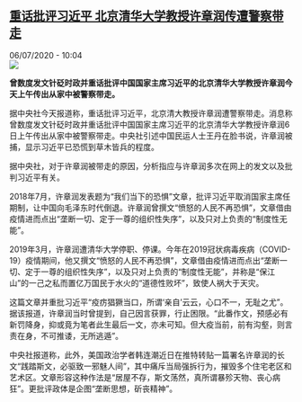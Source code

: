 <!--1594025742000-->
[重话批评习近平 北京清华大学教授许章润传遭警察带走](http://www.rfi.fr//cn/%E4%B8%AD%E5%9B%BD/20200706-%E9%87%8D%E8%AF%9D%E6%89%B9%E8%AF%84%E4%B9%A0%E8%BF%91%E5%B9%B3-%E5%8C%97%E4%BA%AC%E6%B8%85%E5%8D%8E%E5%A4%A7%E5%AD%A6%E6%95%99%E6%8E%88%E8%AE%B8%E7%AB%A0%E6%B6%A6%E9%81%AD%E8%AD%A6%E5%AF%9F%E5%B8%A6%E8%B5%B0)
------

<div>06/07/2020 - 10:04</div><img src="https://s.rfi.fr/media/display/3c27e208-b885-11ea-a1a4-005056bf87d6/w:310/p:16x9/xwr.png"><p><strong>曾数度发文针砭时政并重话批评中国国家主席习近平的北京清华大学教授许章润今天上午传出从家中被警察带走。</strong></p><div class="t-content__body u-clearfix"><div class="m-interstitial"></div><p>据中央社今天报道称，重话批评习近平，北京清大教授许章润遭警察带走。消息称曾数度发文针砭时政并重话批评中国国家主席习近平的北京清华大学教授许章润6日上午传出从家中被警察带走。中央社引述中国民运人士王丹在脸书说，许章润被捕，显示习近平已恐慌到草木皆兵的程度。</p><p>据中央社，对于许章润被带走的原因，分析指应与许章润多次在网上的发文以及批判习近平有关。</p><p>2018年7月，许章润发表题为“我们当下的恐惧”文章，批评习近平取消国家主席任期制，让中国向毛泽东时代倒退。许章润曾撰文“愤怒的人民不再恐惧”，文章借由疫情进而点出“垄断一切、定于一尊的组织性失序”，以及只对上负责的“制度性无能”。</p><p>2019年3月，许章润遭清华大学停职、停课。今年在2019冠状病毒疾病（COVID-19）疫情期间，他又撰文“愤怒的人民不再恐惧”，文章借由疫情进而点出“垄断一切、定于一尊的组织性失序”，以及只对上负责的“制度性无能”，并称是“保江山”的一己之私而置亿万国民于水火的“道德性败坏”，致使人祸大于天灾。</p><p>这篇文章并重批习近平“疫疠猖獗当口，所谓‘亲自’云云，心口不一，无耻之尤”。据该报道，许章润当时曾提到，自己因言获罪，行止困限。“此番作文，预感必有新罚降身，抑或竟为笔者此生最后一文，亦未可知。但大疫当前，前有沟壑，则言责在身，不可推诿，无所逃遁”。</p><p>中央社报道称，此外，美国政治学者韩连潮近日在推特转贴一篇署名许章润的长文“践踏斯文，必驱致一邪魅人间”，其中痛斥当局强拆行为，摧毁多个住宅老区和艺术区。文章形容这种作法是“居屋不存，斯文荡然，真所谓暴殄天物、丧心病狂”。更批评政体是企图“垄断思想，斫丧精神”。</p><div class="o-self-promo o-self-promo--nl o-self-promo--hidden" data-selfpromo-newsletter></div><div class="o-self-promo o-self-promo--app o-self-promo--hidden" data-selfpromo-app></div></div>

